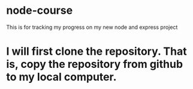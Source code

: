 # node-course
This is for tracking my progress on my new node and express project
# I will first clone the repository. That is, copy the repository from github to my local computer.
